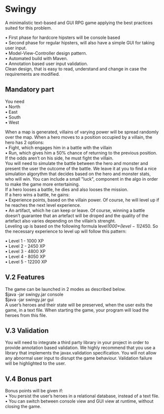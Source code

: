 # Swingy  

A minimalistic text-based and GUI RPG game applying the best
practices suited for this problem. 

• First phase for hardcore hipsters will be console based  
• Second phase for regular hipsters, will also have a simple GUI for taking user
input.  
• Model-View-Controller design pattern.  
• Automated build with Maven.  
• Annotation based user input validation.  
Clean design, that is easy to read, understand and change in case the requirements are modified. 

## Mandatory part  
You need  
• North  
• East  
• South  
• West  

When a map is generated, villains of varying power will be spread randomly over the
map. When a hero moves to a position occupied by a villain, the hero has 2 options:  
• Fight, which engages him in a battle with the villain  
• Run, which gives him a 50% chance of returning to the previous position. If the
odds aren’t on his side, he must fight the villain.  
You will need to simulate the battle between the hero and monster and present the
user the outcome of the battle. We leave it at you to find a nice simulation algorythm
that decides based on the hero and monster stats, who will win. You can include a small
"luck", component in the algo in order to make the game more entertaining.  
If a hero looses a battle, he dies and also looses the mission.  
If a hero wins a battle, he gains:  
• Experience points, based on the villain power. Of course, he will level up if he
reaches the next level experience.  
• An artifact, which he can keep or leave. Of course, winning a battle doesn’t guarantee
that an artefact will be droped and the quality of the artefact also varies
depending on the villain’s strenght.  
Leveling up is based on the following formula level*1000+(level − 1)2*450. So the
necessary experience to level up will follow this pattern:
  
• Level 1 - 1000 XP  
• Level 2 - 2450 XP  
• Level 3 - 4800 XP  
• Level 4 - 8050 XP  
• Level 5 - 12200 XP
  
## V.2 Features  
The game can be launched in 2 modes as described below.  
$java -jar swingy.jar console  
$java -jar swingy.jar gui  
A user’s heroes and their state will be preserved, when the user exits the game, in a
text file. When starting the game, your program will load the heroes from this file.    

## V.3 Validation  
You will need to integrate a third party library in your project in order to provide annotation
based validation. We highly recommend that you use a library that implements
the javax.validation specification.
You will not allow any abnormal user input to disrupt the game behaviour. Validation
failure will be highlighted to the user.  

## V.4 Bonus part
Bonus points will be given if:  
• You persist the user’s heroes in a relational database, instead of a text file.  
• You can switch between console view and GUI view at runtime, without closing the
game.  